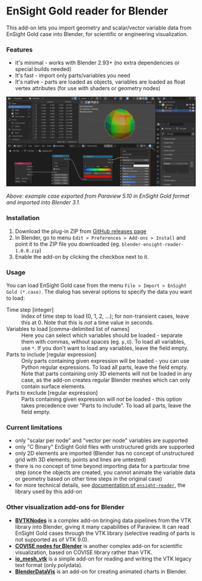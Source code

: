 # EnSight Gold reader for Blender

This add-on lets you import geometry and scalar/vector
variable data from EnSight Gold case into Blender,
for scientific or engineering visualization.

### Features

- It's minimal - works with Blender 2.93+ (no extra dependencies
  or special builds needed)
- It's fast - import only parts/variables you need
- It's native - parts are loaded as objects, variables are loaded
  as float vertex attributes (for use with shaders or geometry nodes)

![EnSight Gold case loaded in Blender 3.1](images/blender-ensight-reader.png)

*Above: example case exported from Paraview 5.10 in EnSight Gold format
and imported into Blender 3.1.*

### Installation

1. Download the plug-in ZIP from [GitHub releases page](https://github.com/tkarabela/blender-ensight-reader/releases/)
2. In Blender, go to menu `Edit > Preferences > Add-ons > Install`
   and point it to the ZIP file you downloaded (eg. `blender-ensight-reader-1.0.0.zip`)
3. Enable the add-on by clicking the checkbox next to it.

### Usage

You can load EnSight Gold case from the menu `File > Import > EnSight Gold (*.case)`.
The dialog has several options to specify the data you want to load:

<dl>
  <dt>Time step [integer]</dt>
  <dd>Index of time step to load (0, 1, 2, ...); for non-transient cases, leave this at 0.
      Note that this is <i>not</i> a time value in seconds.</dd>
  <dt>Variables to load [comma-delimited list of names]</dt>
  <dd>Here you can select which variables should be loaded - separate them
      with commas, without spaces (eg. <code>p,U</code>). To load all variables, use <code>*</code>. If you don't
      want to load any variables, leave the field empty.</dd>
  <dt>Parts to include [regular expression]</dt>
  <dd>Only parts containing given expression will be loaded - you can use Python regular expressions.
      To load all parts, leave the field empty. Note that parts containing only
      3D elements will not be loaded in any case, as the add-on creates regular Blender meshes
      which can only contain surface elements.</dd>
  <dt>Parts to exclude [regular expression]</dt>
  <dd>Parts containing given expression will <i>not</i> be loaded - this option takes precedence
      over "Parts to include". To load all parts, leave the field empty.</dd>
</dl>

### Current limitations

- only "scalar per node" and "vector per node" variables are supported
- only "C Binary" EnSight Gold files with unstructured grids are supported
- only 2D elements are imported (Blender has no concept of unstructured grid
  with 3D elements; points and lines are untested)
- there is no concept of time beyond importing data for a particular time step
  (once the objects are created, you cannot animate the variable data or geometry
  based on other time steps in the original case)
- for more technical details, see [documentation of `ensight-reader`](https://ensight-reader.readthedocs.io/en/latest/api-reference.html#ensightreader.EnsightCaseFile),
  the library used by this add-on

### Other visualization add-ons for Blender

- [**BVTKNodes**](https://bvtknodes.readthedocs.io/en/latest/BVTKNodes.html) is a complex add-on bringing
  data pipelines from the VTK library into Blender, giving it many capabilities of Paraview. It can read EnSight Gold
  cases through the VTK library (selective reading of parts is not supported as of VTK 9.0).
- [**COVISE nodes for Blender**](https://blender.it4i.cz/scientific-visualization/covise/) is another complex add-on
  for scientific visualization, based on COVISE library rather than VTK.
- [**io_mesh_vtk**](https://github.com/tkeskita/io_mesh_vtk) is a simple add-on for reading and writing the VTK legacy
  text format (only polydata).
- [**BlenderDataVis**](https://github.com/Griperis/BlenderDataVis/) is an add-on for creating animated charts in Blender.
